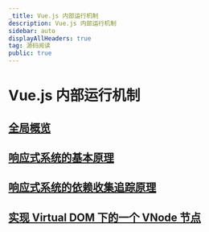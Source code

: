 ```yaml
---
_title: Vue.js 内部运行机制
description: Vue.js 内部运行机制
sidebar: auto
displayAllHeaders: true
tag: 源码阅读
public: true
---
```


# Vue.js 内部运行机制

## [全局概览](01.md)
## [响应式系统的基本原理](02.md)
## [响应式系统的依赖收集追踪原理](03.md)
## [实现 Virtual DOM 下的一个 VNode 节点](04.md)
